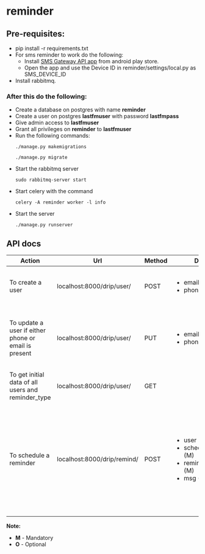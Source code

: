 # reminder

## Pre-requisites:
* pip install -r requirements.txt
* For sms reminder to work do the following:
  * Install [SMS Gateway API app](https://play.google.com/store/apps/details?id=networked.solutions.sms.gateway.api) from android play store.
  * Open the app and use the Device ID in reminder/settings/local.py as SMS_DEVICE_ID
* Install rabbitmq.

### After this do the following:
* Create a database on postgres with name **reminder**
* Create a user on postgres **lastfmuser** with password **lastfmpass**
* Give admin access to **lastfmuser**
* Grant all privileges on **reminder** to **lastfmuser**
* Run the following commands:
  ```
  ./manage.py makemigrations 
  ```
  ```
  ./manage.py migrate
  ```
* Start the rabbitmq server
  ```
  sudo rabbitmq-server start
  ```
* Start celery with the command
  ```
  celery -A reminder worker -l info
  ```
* Start the server
  ```
  ./manage.py runserver
  ```
  

## API docs
Action | Url | Method | Data | Headers | Remarks 
------ | --- | ------ | ---- | ------- | -------
To create a user | localhost:8000/drip/user/ | POST | <ul><li>email (O)</li><li>phone (O)</li></ul> | Content-Type = 'application/json' | Either of email or phone needs to be passed. phone should be exactly 10 characters.
To update a user if either phone or email is present | localhost:8000/drip/user/ | PUT | <ul><li>email (M)</li><li>phone (M)</li></ul> | Content-Type = 'application/json' | Both email and phone needs to be passed where either of them is already registered. phone should be exactly 10 characters.
To get initial data of all users and reminder_type | localhost:8000/drip/user/ | GET | | Content-Type = 'application/json' | While sending request to /remind api, use reminder_mode id.
To schedule a reminder | localhost:8000/drip/remind/ | POST | <ul><li>user (M)</li><li>scheduled_time (M)</li><li>reminder_type (M)</li><li>msg (M)</li></ul> | Content-Type = 'application/json' | <ul><li>user should be user id</li><li>scheduled_time should be UTC time in format "YYYY-MM-DD hh:mm:ss"</li><li>reminder_type should be a list of reminder_mode id</li><li>msg is a string</li></ul>
**Note:**
* **M** - Mandatory
* **O** - Optional